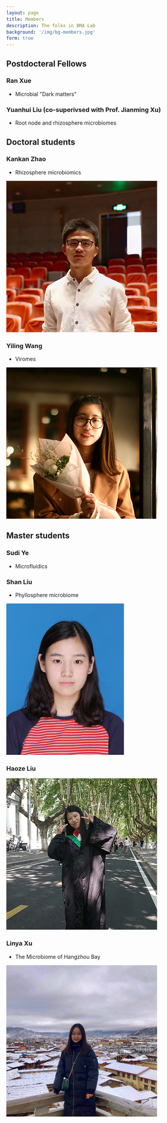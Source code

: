 ```yaml
---
layout: page
title: Members
description: The folks in BMA Lab 
background: '/img/bg-members.jpg'
form: true
---
```


## Postdocteral Fellows

### Ran Xue
- Microbial "Dark matters"

### Yuanhui Liu (co-superivsed with Prof. Jianming Xu)
- Root node and rhizosphere microbiomes

## Doctoral students

### Kankan Zhao
- Rhizosphere microbiomics

![](img/members/zhaokankan.png)

### Yiling Wang
- Viromes

![](img/members/wangyiling.jpg)

## Master students

### Sudi Ye
- Microfluidics


### Shan Liu
- Phyllosphere microbiome

![](img/members/liushan.jpg)


### Haoze Liu

![](img/members/liu1.jpg)


###  Linya Xu

- The Microbiome of Hangzhou Bay

<img src="img/members/xulinya.jpg"  height="400" width="400">